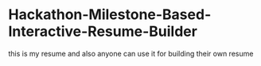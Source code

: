 # Hackathon-Milestone-Based-Interactive-Resume-Builder
this is my resume and also anyone can use it for building their own resume
